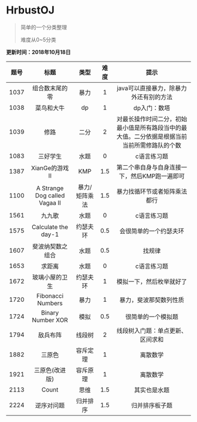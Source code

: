 # HrbustOJ

>简单的一个分类整理
>
>难度从0~5分类

**更新时间：2018年10月18日**


|题号|标题|类型|难度|提示|
|:---:|:---:|:----:|:---:|:---:|
|1037|组合数末尾的零|暴力|1|java可以直接暴力，除暴力外还有别的方法|
|1038|菜鸟和大牛|dp|1|dp入门：数塔|
|1039|修路|二分|2|对最长操作时间二分，初始最小值是所有路段当中的最大值。二分依据是根据当前当前所需修路队的个数|
|1083|三好学生|水题|0|c语言练习题|
|1387|XianGe的游戏II|KMP|1.5|第二个串自身与自身连接一下，然后KMP跑一遍即可|
|1100|A Strange Dog called Vagaa II|暴力/矩阵乘法|1.5|暴力找循环节或者矩阵乘法都行|
|1561|九九歌|水题|0|c语言练习题|
|1575|Calculate the day-1|约瑟夫环|0.5|会很简单的一个约瑟夫环|
|1607|斐波纳契数之组合|水题|0.5|找规律|
|1653|求距离|水题|0|c语言练习题|
|1672|玻璃小屋的卫生|约瑟夫环|1|模拟一下，然后枚举就好了|
|1720|Fibonacci Numbers|暴力|1|暴力，斐波那契数列性质|
|1724|Binary Number XOR|模拟|0.5|很简单的一个模拟题|
|1794|敌兵布阵|线段树|2|线段树入门题：单点更新、区间求和|
|1882|三原色|容斥定理|1|离散数学|
|1921|三原色(改进版)|容斥原理|1|离散数学|
|2113|Count|思维|1.5|其实也是水题|
|2224|逆序对问题|归并排序|1.5|归并排序板子题|